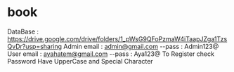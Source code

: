 # book
DataBase : https://drive.google.com/drive/folders/1_pWsG9QFoPzmaW4iTaapJZga1TzsQvDr?usp=sharing
Admin email : admin@gmail.com --pass : Admin123@
User email : ayahatem@gmail.com  --pass : Aya123@
To Register check Password Have UpperCase and Special Character
